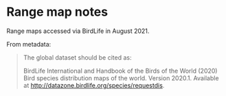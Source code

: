 Range map notes
================

Range maps accessed via BirdLife in August 2021.

From metadata:

> The global dataset should be cited as:
> 
> BirdLife International and Handbook of the Birds of the World (2020)
> Bird species distribution maps of the world. Version 2020.1. Available
> at <http://datazone.birdlife.org/species/requestdis>.
